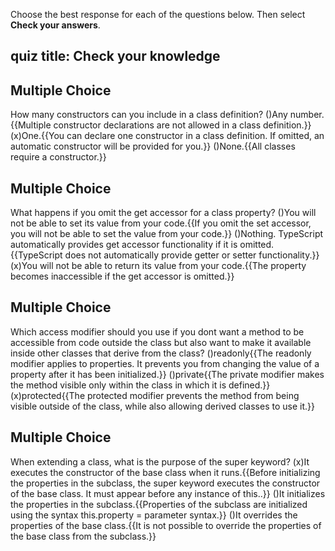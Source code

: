 
Choose the best response for each of the questions below. Then select **Check your answers**.
## quiz title: Check your knowledge

## Multiple Choice
How many constructors can you include in a class definition?
()Any number.{{Multiple constructor declarations are not allowed in a class definition.}}
(x)One.{{You can declare one constructor in a class definition. If omitted, an automatic constructor will be provided for you.}}
()None.{{All classes require a constructor.}}

## Multiple Choice
What happens if you omit the get accessor for a class property?
()You will not be able to set its value from your code.{{If you omit the set accessor, you will not be able to set the value from your code.}}
()Nothing. TypeScript automatically provides get accessor functionality if it is omitted.{{TypeScript does not automatically provide getter or setter functionality.}}
(x)You will not be able to return its value from your code.{{The property becomes inaccessible if the get accessor is omitted.}}

## Multiple Choice
Which access modifier should you use if you dont want a method to be accessible from code outside the class but also want to make it available inside other classes that derive from the class?
()readonly{{The readonly modifier applies to properties. It prevents you from changing the value of a property after it has been initialized.}}
()private{{The private modifier makes the method visible only within the class in which it is defined.}}
(x)protected{{The protected modifier prevents the method from being visible outside of the class, while also allowing derived classes to use it.}}

## Multiple Choice
When extending a class, what is the purpose of the super keyword?
(x)It executes the constructor of the base class when it runs.{{Before initializing the properties in the subclass, the super keyword executes the constructor of the base class. It must appear before any instance of this..}}
()It initializes the properties in the subclass.{{Properties of the subclass are initialized using the syntax this.property = parameter syntax.}}
()It overrides the properties of the base class.{{It is not possible to override the properties of the base class from the subclass.}}
